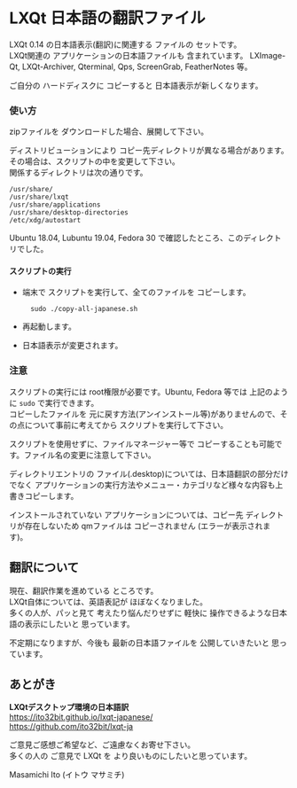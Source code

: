 # LXQt 日本語の翻訳ファイル

LXQt 0.14 の日本語表示(翻訳)に関連する ファイルの セットです。  
LXQt関連の アプリケーションの日本語ファイルも 含まれています。
LXImage-Qt, LXQt-Archiver, Qterminal, Qps, ScreenGrab, FeatherNotes 等。

ご自分の ハードディスクに コピーすると 日本語表示が新しくなります。

### 使い方

zipファイルを ダウンロードした場合、展開して下さい。

ディストリビューションにより コピー先ディレクトリが異なる場合があります。その場合は、スクリプトの中を変更して下さい。  
関係するディレクトリは次の通りです。

	/usr/share/
	/usr/share/lxqt
	/usr/share/applications
	/usr/share/desktop-directories
	/etc/xdg/autostart

Ubuntu 18.04, Lubuntu 19.04, Fedora 30 で確認したところ、このディレクトリでした。

#### スクリプトの実行

- 端末で スクリプトを実行して、全てのファイルを コピーします。

		sudo ./copy-all-japanese.sh

- 再起動します。
- 日本語表示が変更されます。

### 注意

スクリプトの実行には root権限が必要です。Ubuntu, Fedora 等では 上記のように `sudo` で実行できます。  
コピーしたファイルを 元に戻す方法(アンインストール等)がありませんので、その点について事前に考えてから スクリプトを実行して下さい。

スクリプトを使用せずに、ファイルマネージャー等で コピーすることも可能です。ファイル名の変更に注意して下さい。

ディレクトリエントリの ファイル(.desktop)については、日本語翻訳の部分だけでなく アプリケーションの実行方法やメニュー・カテゴリなど様々な内容も上書きコピーします。

インストールされていない アプリケーションについては、コピー先 ディレクトリが存在しないため qmファイルは コピーされません (エラーが表示されます)。

## 翻訳について

現在、翻訳作業を進めている ところです。  
LXQt自体については、英語表記が ほぼなくなりました。  
多くの人が、パッと見て 考えたり悩んだりせずに 軽快に 操作できるような日本語の表示にしたいと 思っています。

不定期になりますが、今後も 最新の日本語ファイルを 公開していきたいと 思っています。

## あとがき

**LXQtデスクトップ環境の日本語訳**  
https://ito32bit.github.io/lxqt-japanese/  
https://github.com/ito32bit/lxqt-ja

ご意見ご感想ご希望など、ご遠慮なくお寄せ下さい。  
多くの人の ご意見で LXQt を より良いものにしたいと思っています。

Masamichi Ito (イトウ マサミチ)
